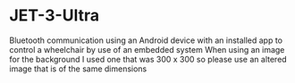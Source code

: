 # JET-3-Ultra
Bluetooth communication using an Android device with an installed app to control a wheelchair by use of an embedded system
When using an image for the background I used one that was 300 x 300 so please use an altered image that is of the same dimensions
